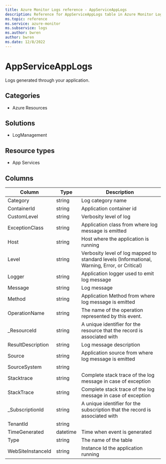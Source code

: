 ```yaml
---
title: Azure Monitor Logs reference - AppServiceAppLogs
description: Reference for AppServiceAppLogs table in Azure Monitor Logs.
ms.topic: reference
ms.service: azure-monitor
ms.subservice: logs
ms.author: bwren
author: bwren
ms.date: 12/8/2022
---
```


# AppServiceAppLogs

 Logs generated through your application.

## Categories

- Azure Resources
## Solutions

- LogManagement
## Resource types

- App Services




## Columns

| Column | Type | Description |
| --- | --- | --- |
| Category | string | Log category name |
| ContainerId | string | Application container id |
| CustomLevel | string | Verbosity level of log |
| ExceptionClass | string | Application class from where log message is emitted  |
| Host | string | Host where the application is running |
| Level | string | Verbosity level of log mapped to standard levels (Informational, Warning, Error, or Critical) |
| Logger | string | Application logger used to emit log message |
| Message | string | Log message |
| Method | string | Application Method from where log message is emitted |
| OperationName | string | The name of the operation represented by this event. |
| _ResourceId | string | A unique identifier for the resource that the record is associated with |
| ResultDescription | string | Log message description |
| Source | string | Application source from where log message is emitted |
| SourceSystem | string |  |
| Stacktrace | string | Complete stack trace of the log message in case of exception |
| StackTrace | string | Complete stack trace of the log message in case of exception |
| _SubscriptionId | string | A unique identifier for the subscription that the record is associated with |
| TenantId | string |  |
| TimeGenerated | datetime | Time when event is generated |
| Type | string | The name of the table |
| WebSiteInstanceId | string | Instance Id the application running |
